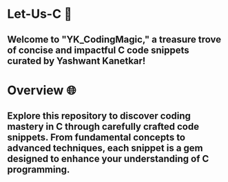 # Let-Us-C 🚀
## Welcome to "YK_CodingMagic," a treasure trove of concise and impactful C code snippets curated by Yashwant Kanetkar!

# Overview 🌐
## Explore this repository to discover coding mastery in C through carefully crafted code snippets. From fundamental concepts to advanced techniques, each snippet is a gem designed to enhance your understanding of C programming.
